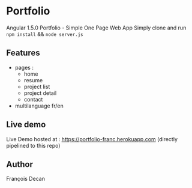 # Portfolio
Angular 1.5.0 Portfolio - Simple One Page Web App
Simply clone and run `npm install` && `node server.js`

## Features
- pages :
  - home
  - resume
  - project list
  - project detail
  - contact
- multilanguage fr/en

## Live demo
Live Demo hosted at :
https://portfolio-franc.herokuapp.com
(directly pipelined to this repo)

## Author
François Decan
